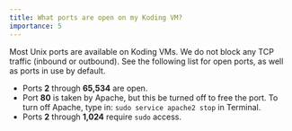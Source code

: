 ```yaml
---
title: What ports are open on my Koding VM?
importance: 5
---
```


Most Unix ports are available on Koding VMs. We do not block any TCP traffic
(inbound or outbound). See the following list for 
open ports, as well as ports in use by default.

- Ports **2** through **65,534** are open.
- Port **80** is taken by Apache, but this be turned off to free the port. To turn
  off Apache, type in: `sudo service apache2 stop` in Terminal.
- Ports **2** through **1,024** require `sudo` access.


